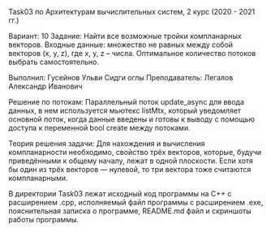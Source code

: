 Task03 по Архитектурам вычислительных систем, 2 курс (2020 - 2021 гг.)

Вариант: 10
Задание:
Найти все возможные тройки компланарных векторов. 
Входные данные: множество не равных между собой векторов (x, y, z), где x, y, z – числа. 
Оптимальное количество потоков выбрать самостоятельно.

Выполнил: Гусейнов Ульви Сидги оглы
Преподаватель: Легалов Александр Иванович

Решение по потокам:
Параллельный поток update_async для ввода данных, в нем используется мьютекс listMtx, который уведомляет основной поток, когда данные введены и готовы к выводу с помощью доступа к переменной bool create между потоками.

Теория решения задачи:
Для нахождения и вычисления компланарности необходимо, свойство трёх векторов, которые, будучи приведёнными к общему началу, лежат в одной плоскости. Если хотя бы один из трёх векторов — нулевой, то три вектора тоже считаются компланарными.

В директории Task03 лежат исходный код программы на С++ с расширением .cpp, исполняемый файл программы с расширением .exе, 
пояснительная записка о программе, README.md файл и скриншоты работы программы.